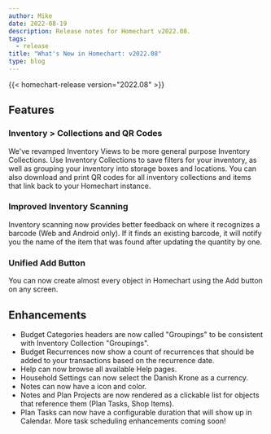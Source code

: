 ```yaml
---
author: Mike
date: 2022-08-19
description: Release notes for Homechart v2022.08.
tags:
  - release
title: "What's New in Homechart: v2022.08"
type: blog
---
```


{{< homechart-release version="2022.08" >}}

## Features

### Inventory > Collections and QR Codes

We've revamped Inventory Views to be more general purpose Inventory Collections. Use Inventory Collections to save filters for your inventory, as well as grouping your inventory into storage boxes and locations. You can also download and print QR codes for all inventory collections and items that link back to your Homechart instance.

### Improved Inventory Scanning

Inventory scanning now provides better feedback on where it recognizes a barcode (Web and Android only). If it finds an existing barcode, it will notify you the name of the item that was found after updating the quantity by one.

### Unified Add Button

You can now create almost every object in Homechart using the Add button on any screen.

## Enhancements

- Budget Categories headers are now called "Groupings" to be consistent with Inventory Collection "Groupings".
- Budget Recurrences now show a count of recurrences that should be added to your transactions based on the recurrence date.
- Help can now browse all available Help pages.
- Household Settings can now select the Danish Krone as a currency.
- Notes can now have a icon and color.
- Notes and Plan Projects are now rendered as a clickable list for objects that reference them (Plan Tasks, Shop Items).
- Plan Tasks can now have a configurable duration that will show up in Calendar. More task scheduling enhancements coming soon!
